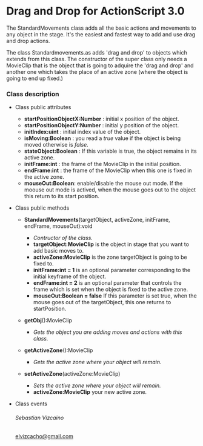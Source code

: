 # Drag and Drop for ActionScript 3.0

The StandardMovements class adds all the basic actions and movements to any object in the stage. It's the easiest and fastest way to add and use drag and drop actions.

The class Standardmovements.as adds 'drag and drop' to objects which extends from this class. The constructor of the super class only needs a MovieClip that is the object that is going to adquire the 'drag and drop' and another one which takes the place of an active zone (where the object is going to end up fixed.)

### Class description

* Class public attributes 
  - **startPositionObjectX:Number** : initial x position of the object.
  - **startPositionObjectY:Number** : initial y position of the object.
  - **initIndex:uint** : initial index value of the object.
  - **isMoving:Boolean** : you read a *true* value if the object is being moved otherwise is *false*.
  - **stateObject:Boolean** : If this variable is true, the object remains in its active zone.
  - **initFrame:int** : the frame of the MovieClip in the initial position.
  - **endFrame:int** : the frame of the MovieClip when this one is fixed in the active zone.
  - **mouseOut:Boolean**: enable/disable the mouse out mode. If the moouse out mode is actived, when the mouse goes out to the object this return to its start position.

* Class public methods
  - **StandardMovements**(targetObject, activeZone, initFrame, endFrame, mouseOut):void
    - *Contructor of the class.*
    - **targetObject:MovieClip** is the object in stage that you want to add basic moves to.
    - **activeZone:MovieClip** is the zone targetObject is going to be fixed to.
    - **initFrame:int = 1** is an optional parameter corresponding to the initial keyframe of the object.
    - **endFrame:int = 2** is an optional parameter that controls the frame which is set when the object is fixed to the active zone.
    - **mouseOut:Boolean = false** If this parameter is set true, when the mouse goes out of the targetObject, this one returns to startPosition.

  - **getObj**():MovieClip
    - *Gets the object you are adding moves and actions with this class.*

  - **getActiveZone**():MovieClip
    - *Gets the active zone where your object will remain.*

  - **setActiveZone**(activeZone:MovieClip)
    - *Sets the active zone where your object will remain.*
    - **activeZone:MovieClip** your new active zone.

* Class events
  

  ###### Sebastian Vizcaino
  elvizcacho@gmail.com